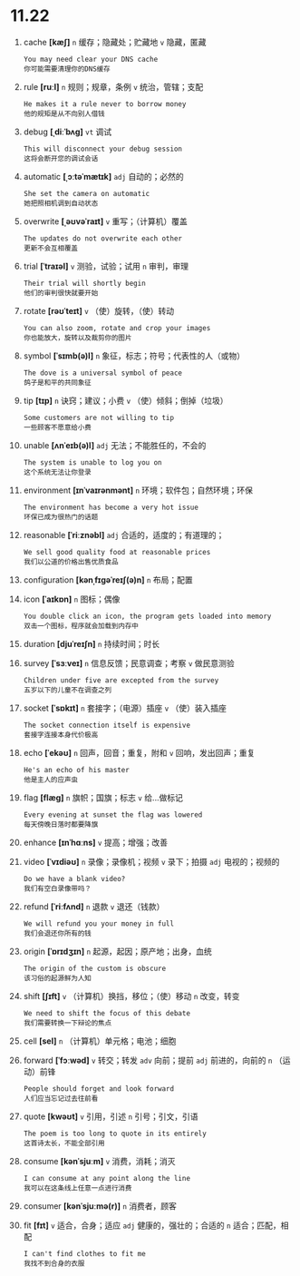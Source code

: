 # 11.22

1. cache **[kæʃ]** `n` 缓存；隐藏处；贮藏地 `v` 隐藏，匿藏

   ```
   You may need clear your DNS cache
   你可能需要清理你的DNS缓存
   ```

2. rule **[ruːl]** `n` 规则；规章，条例 `v` 统治，管辖；支配

   ```
   He makes it a rule never to borrow money
   他的规矩是从不向别人借钱
   ```

3. debug **[ˌdiːˈbʌɡ]** `vt` 调试

   ```
   This will disconnect your debug session
   这将会断开您的调试会话
   ```

4. automatic **[ˌɔːtəˈmætɪk]** `adj` 自动的；必然的

   ```
   She set the camera on automatic
   她把照相机调到自动状态
   ```

5. overwrite **[ˌəʊvəˈraɪt]** `v` 重写；（计算机）覆盖

   ```
   The updates do not overwrite each other
   更新不会互相覆盖
   ```

6. trial **[ˈtraɪəl]** `v` 测验，试验；试用 `n` 审判，审理

   ```
   Their trial will shortly begin
   他们的审判很快就要开始
   ```

7. rotate **[rəʊˈteɪt]** `v` （使）旋转，（使）转动

   ```
   You can also zoom, rotate and crop your images
   你也能放大，旋转以及裁剪你的图片
   ```

8. symbol **[ˈsɪmb(ə)l]** `n` 象征，标志；符号；代表性的人（或物）

   ```
   The dove is a universal symbol of peace
   鸽子是和平的共同象征
   ```

9. tip **[tɪp]** `n` 诀窍；建议；小费 `v` （使）倾斜；倒掉（垃圾）

   ```
   Some customers are not willing to tip
   一些顾客不愿意给小费
   ```

10. unable **[ʌnˈeɪb(ə)l]** `adj` 无法；不能胜任的，不会的

    ```
    The system is unable to log you on
    这个系统无法让你登录
    ```

11. environment **[ɪnˈvaɪrənmənt]** `n` 环境；软件包；自然环境；环保

    ```
    The environment has become a very hot issue
    环保已成为很热门的话题
    ```

12. reasonable **[ˈriːznəbl]** `adj` 合适的，适度的；有道理的；

    ```
    We sell good quality food at reasonable prices
    我们以公道的价格出售优质食品
    ```

13. configuration **[kənˌfɪɡəˈreɪʃ(ə)n]** `n` 布局；配置

14. icon **[ˈaɪkɒn]** `n` 图标；偶像

    ```
    You double click an icon, the program gets loaded into memory
    双击一个图标，程序就会加载到内存中
    ```

15. duration **[djuˈreɪʃn]** `n` 持续时间；时长

16. survey **[ˈsɜːveɪ]** `n` 信息反馈；民意调查；考察 `v` 做民意测验

    ```
    Children under five are excepted from the survey
    五岁以下的儿童不在调查之列
    ```

17. socket **[ˈsɒkɪt]** `n` 套接字；（电源）插座 `v` （使）装入插座

    ```
    The socket connection itself is expensive
    套接字连接本身代价极高
    ```

18. echo **[ˈekəʊ]** `n` 回声，回音；重复，附和 `v` 回响，发出回声；重复

    ```
    He's an echo of his master
    他是主人的应声虫
    ```

19. flag **[flæɡ]** `n` 旗帜；国旗；标志 `v` 给...做标记

    ```
    Every evening at sunset the flag was lowered
    每天傍晚日落时都要降旗
    ```

20. enhance **[ɪnˈhɑːns]** `v` 提高；增强；改善

21. video **[ˈvɪdiəʊ]** `n` 录像；录像机；视频 `v` 录下；拍摄 `adj` 电视的；视频的

    ```
    Do we have a blank video?
    我们有空白录像带吗？
    ```

22. refund **[ˈriːfʌnd]** `n` 退款 `v` 退还（钱款）

    ```
    We will refund you your money in full
    我们会退还你所有的钱
    ```

23. origin **[ˈɒrɪdʒɪn]** `n` 起源，起因；原产地；出身，血统

    ```
    The origin of the custom is obscure
    该习俗的起源鲜为人知
    ```

24. shift **[ʃɪft]** `v` （计算机）换挡，移位；（使）移动 `n` 改变，转变

    ```
    We need to shift the focus of this debate
    我们需要转换一下辩论的焦点
    ```

25. cell **[sel]** `n` （计算机）单元格；电池；细胞

26. forward **[ˈfɔːwəd]** `v` 转交；转发 `adv` 向前；提前 `adj` 前进的，向前的 `n` （运动）前锋

    ```
    People should forget and look forward
    人们应当忘记过去往前看
    ```

27. quote **[kwəʊt]** `v` 引用，引述 `n` 引号；引文，引语

    ```
    The poem is too long to quote in its entirely
    这首诗太长，不能全部引用
    ```

28. consume **[kənˈsjuːm]** `v` 消费，消耗；消灭

    ```
    I can consume at any point along the line
    我可以在这条线上任意一点进行消费
    ```

29. consumer **[kənˈsjuːmə(r)]** `n` 消费者，顾客

30. fit **[fɪt]** `v` 适合，合身；适应 `adj` 健康的，强壮的；合适的 `n` 适合；匹配，相配

    ```
    I can't find clothes to fit me
    我找不到合身的衣服
    ```
